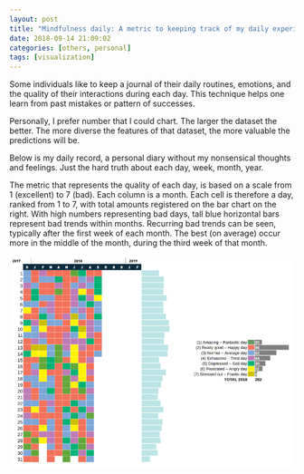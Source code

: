 ```yaml
---
layout: post
title: "Mindfulness daily: A metric to keeping track of my daily experiences"
date: 2018-09-14 21:09:02
categories: [others, personal]
tags: [visualization]
---
```


Some individuals like to keep a journal of their daily routines, emotions, and the quality of their interactions during each day.
This technique helps one learn from past mistakes or pattern of successes.

Personally, I prefer number that I could chart.
The larger the dataset the better.
The more diverse the features of that dataset, the more valuable the predictions will be.

Below is my daily record, a personal diary without my nonsensical thoughts and feelings.
Just the hard truth about each day, week, month, year.


The metric that represents the quality of each day, is based on a scale from 1 (excellent) to 7 (bad).
Each column is a month.
Each cell is therefore a day, ranked from 1 to 7, with total amounts registered on the bar chart on the right.
With high numbers representing bad days, tall blue horizontal bars represent bad trends within months.
Recurring bad trends can be seen, typically after the first week of each month.
The best (on average) occur more in the middle of the month, during the third week of that month.


![My daily ranked mood](/assets/2018/pixelings.png)
